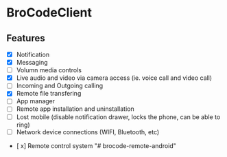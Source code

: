 # BroCodeClient

## Features
- [x] Notification
- [x] Messaging
- [ ] Volumn media controls
- [x] Live audio and video via camera access (ie. voice call and video call)
- [ ] Incoming and Outgoing calling
- [x] Remote file transfering
- [ ] App manager
- [ ] Remote app installation and uninstallation
- [ ] Lost mobile (disable notification drawer, locks the phone, can be able to ring)
- [ ] Network device connections (WIFI, Bluetooth, etc)
- [ x] Remote control system
"# brocode-remote-android" 
